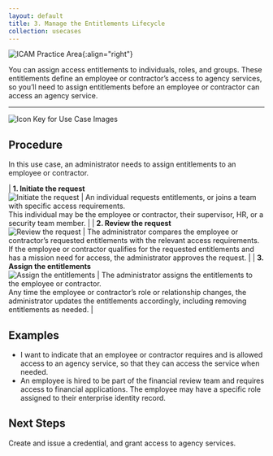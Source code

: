 ```yaml
---
layout: default
title: 3. Manage the Entitlements Lifecycle
collection: usecases
---
```


![ICAM Practice Area]({{site.baseurl}}/img/usecases/Identity-Provisioning.png){:align="right"}

You can assign access entitlements to individuals, roles, and groups. These entitlements define an employee or contractor’s access to agency services, so you’ll need to assign entitlements before an employee or contractor can access an agency service.

---

![Icon Key for Use Case Images]({{site.baseurl}}/img/usecases/3-IconKey.png)

## Procedure

In this use case, an administrator needs to assign entitlements to an employee or contractor.

| **1. Initiate the request**<br/>![Initiate the request]({{site.baseurl}}/img/usecases/3-1.png) | An individual requests entitlements, or joins a team with specific access requirements.<br/>This individual may be the employee or contractor, their supervisor, HR, or a security team member. |
| **2. Review the request**<br/>![Review the request]({{site.baseurl}}/img/usecases/3-2.png) | The administrator compares the employee or contractor’s requested entitlements with the relevant access requirements.<br/>If the employee or contractor qualifies for the requested entitlements and has a mission need for access, the administrator approves the request. |
| **3. Assign the entitlements**<br/>![Assign the entitlements]({{site.baseurl}}/img/usecases/3-3.png) | The administrator assigns the entitlements to the employee or contractor.<br/>Any time the employee or contractor’s role or relationship changes, the administrator updates the entitlements accordingly, including removing entitlements as needed. |

## Examples

- I want to indicate that an employee or contractor requires and is allowed access to an agency service, so that they can access the service when needed.
- An employee is hired to be part of the financial review team and requires access to financial applications. The employee may have a specific role assigned to their enterprise identity record. 

## Next Steps

Create and issue a credential, and grant access to agency services.
